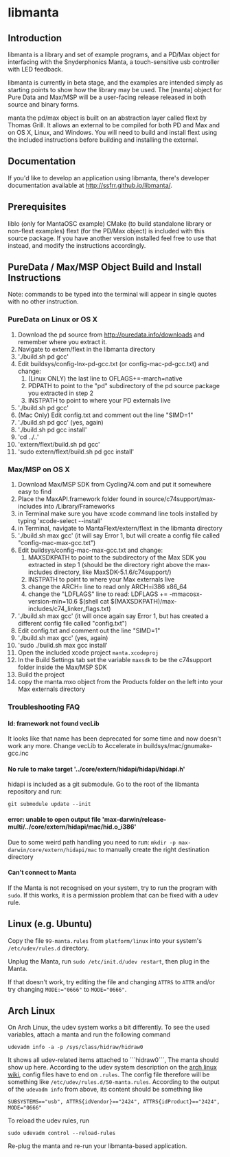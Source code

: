 libmanta
=========

Introduction
------------

libmanta is a library and set of example programs, and a PD/Max object for
interfacing with the Snyderphonics Manta, a touch-sensitive usb controller with
LED feedback.

libmanta is currently in beta stage, and the examples are intended simply as
starting points to show how the library may be used. The [manta] object for
Pure Data and Max/MSP will be a user-facing release released in both source and
binary forms.

manta the pd/max object is built on an abstraction layer called flext by
Thomas Grill. It allows an external to be compiled for both PD and Max and on
OS X, Linux, and Windows. You will need to build and install flext using the
included instructions before building and installing the external.

Documentation
-------------

If you'd like to develop an application using libmanta, there's developer
documentation available at http://ssfrr.github.io/libmanta/.

Prerequisites
-------------

liblo (only for MantaOSC example)
CMake (to build standalone library or non-flext examples)
flext (for the PD/Max object) is included with this source package.
   If you have another version installed feel free to use that instead, and
   modify the instructions accordingly.

PureData / Max/MSP Object Build and Install Instructions
--------------------------------------------------------

Note: commands to be typed into the terminal will appear in single quotes with
no other instruction.

### PureData on Linux or OS X

1. Download the pd source from http://puredata.info/downloads and remember
   where you extract it.
2. Navigate to extern/flext in the libmanta directory
3. './build.sh pd gcc'
4. Edit buildsys/config-lnx-pd-gcc.txt (or config-mac-pd-gcc.txt) and change:
    1. (Linux ONLY) the last line to OFLAGS+=-march=native
    2. PDPATH to point to the "pd" subdirectory of the pd source package you
       extracted in step 2
    3. INSTPATH to point to where your PD externals live
5. './build.sh pd gcc'
6. (Mac Only) Edit config.txt and comment out the line "SIMD=1"
7. './build.sh pd gcc' (yes, again)
8. './build.sh pd gcc install'
9. 'cd ../..'
10. 'extern/flext/build.sh pd gcc'
11. 'sudo extern/flext/build.sh pd gcc install'



### Max/MSP on OS X

1. Download Max/MSP SDK from Cycling74.com and put it somewhere easy to find
2. Place the MaxAPI.framework folder found in source/c74support/max-includes
   into /Library/Frameworks 
3. in Terminal make sure you have xcode command line tools installed by typing 'xcode-select --install'
4. in Terminal, navigate to MantaFlext/extern/flext in the libmanta directory
5. './build.sh max gcc'   (it will say Error 1, but will create a config file called "config-mac-max-gcc.txt")
6. Edit buildsys/config-mac-max-gcc.txt and change:
    1. MAXSDKPATH to point to the subdirectory of the Max SDK you
       extracted in step 1 (should be the directory right above the
       max-includes directory, like MaxSDK-5.1.6/c74support/)
    2. INSTPATH to point to where your Max externals live
    3. change the ARCH= line to read only ARCH=i386 x86_64
    4. change the "LDFLAGS" line to read: LDFLAGS += -mmacosx-version-min=10.6 $(shell cat $(MAXSDKPATH)/max-includes/c74_linker_flags.txt)
7. './build.sh max gcc' (it will once again say Error 1, but has created a different config file called "config.txt")
8. Edit config.txt and comment out the line "SIMD=1"
9. './build.sh max gcc' (yes, again)
10. 'sudo ./build.sh max gcc install'
11. Open the included xcode project `manta.xcodeproj`
12. In the Build Settings tab set the variable `maxsdk` to be the c74support
    folder inside the Max/MSP SDK
13. Build the project
14. copy the manta.mxo object from the Products folder on the left into your
    Max externals directory


### Troubleshooting FAQ

#### ld: framework not found vecLib

It looks like that name has been deprecated for some time and now doesn't work
any more. Change vecLib to Accelerate in buildsys/mac/gnumake-gcc.inc

#### No rule to make target '../core/extern/hidapi/hidapi/hidapi.h'

hidapi is included as a git submodule. Go to the root of the libmanta
repository and run:

```
git submodule update --init
```

#### error: unable to open output file 'max-darwin/release-multi/../core/extern/hidapi/mac/hid.o_i386'

Due to some weird path handling you need to run:
`mkdir -p max-darwin/core/extern/hidapi/mac` to manually
create the right destination directory


#### Can't connect to Manta

If the Manta is not recognised on your system, try to run the program with `sudo`. If this works, it is a permission problem that can be fixed with a udev rule.

Linux (e.g. Ubuntu)
-------------------

Copy the file `99-manta.rules` from `platform/linux` into your system's `/etc/udev/rules.d` directory.

Unplug the Manta, run `sudo /etc/init.d/udev restart`, then plug in the Manta.

If that doesn't work, try editing the file and changing `ATTRS` to `ATTR` and/or try changing `MODE:="0666"` to `MODE="0666"`.

Arch Linux
----------

On Arch Linux, the udev system works a bit differently. To see the used variables, attach a manta and run the following command

```
udevadm info -a -p /sys/class/hidraw/hidraw0
```

It shows all udev-related items attached to ´´´hidraw0´´´, The manta should show up here. According to the udev system description on the [arch linux wiki](https://wiki.archlinux.org/index.php/Udev), config files have to end on `.rules`. The config file therefore will be something like `/etc/udev/rules.d/50-manta.rules`. According to the output of the `udevadm info` from above, its content should be something like

```
SUBSYSTEMS=="usb", ATTRS{idVendor}=="2424", ATTRS{idProduct}=="2424", MODE="0666"
```

To reload the udev rules, run
```
sudo udevadm control --reload-rules
```

Re-plug the manta and re-run your libmanta-based application.
